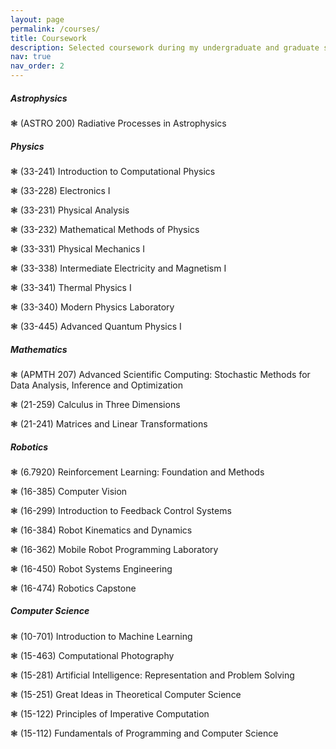 ```yaml
---
layout: page
permalink: /courses/
title: Coursework
description: Selected coursework during my undergraduate and graduate studies, roughly organized by topic
nav: true
nav_order: 2
---
```


<div class="card mt-3">
  <div class="card-body">
    <h5 class="card-title"> Astrophysics</h5>
    <p class="text-start"> ❃ (ASTRO 200) Radiative Processes in Astrophysics </p>
  </div>
</div>

<div class="card mt-3">
  <div class="card-body">
    <h5 class="card-title"> Physics</h5>
    <p class="text-start"> ❃ (33-241) Introduction to Computational Physics </p>
    <p class="text-start"> ❃ (33-228) Electronics I </p>
    <p class="text-start"> ❃ (33-231) Physical Analysis </p>
    <p class="text-start"> ❃ (33-232) Mathematical Methods of Physics </p>
    <p class="text-start"> ❃ (33-331) Physical Mechanics I </p>
    <p class="text-start"> ❃ (33-338) Intermediate Electricity and Magnetism I </p>
    <p class="text-start"> ❃ (33-341) Thermal Physics I </p>
    <p class="text-start"> ❃ (33-340) Modern Physics Laboratory </p>
    <p class="text-start"> ❃ (33-445) Advanced Quantum Physics I </p>
  </div>
</div>

<div class="card mt-3">
  <div class="card-body">
    <h5 class="card-title"> Mathematics</h5>
    <p class="text-start"> ❃ (APMTH 207) Advanced Scientific Computing: Stochastic Methods for Data Analysis, Inference and Optimization </p>
    <p class="text-start"> ❃ (21-259) Calculus in Three Dimensions </p>
    <p class="text-start"> ❃ (21-241) Matrices and Linear Transformations </p>
  </div>
</div>

<div class="card mt-3">
  <div class="card-body">
    <h5 class="card-title"> Robotics</h5>
    <p class="text-start"> ❃ (6.7920) Reinforcement Learning: Foundation and Methods </p>
    <p class="text-start"> ❃ (16-385) Computer Vision </p>
    <p class="text-start"> ❃ (16-299) Introduction to Feedback Control Systems </p>
    <p class="text-start"> ❃ (16-384) Robot Kinematics and Dynamics </p>
    <p class="text-start"> ❃ (16-362) Mobile Robot Programming Laboratory </p>
    <p class="text-start"> ❃ (16-450) Robot Systems Engineering </p>
    <p class="text-start"> ❃ (16-474) Robotics Capstone </p>
  </div>
</div>

<div class="card mt-3">
  <div class="card-body">
    <h5 class="card-title"> Computer Science</h5>
    <p class="text-start"> ❃ (10-701) Introduction to Machine Learning </p>
    <p class="text-start"> ❃ (15-463) Computational Photography </p>
    <p class="text-start"> ❃ (15-281) Artificial Intelligence: Representation and Problem Solving </p>
    <p class="text-start"> ❃ (15-251) Great Ideas in Theoretical Computer Science </p>
    <p class="text-start"> ❃ (15-122) Principles of Imperative Computation </p>
    <p class="text-start"> ❃ (15-112) Fundamentals of Programming and Computer Science </p>
  </div>
</div>




